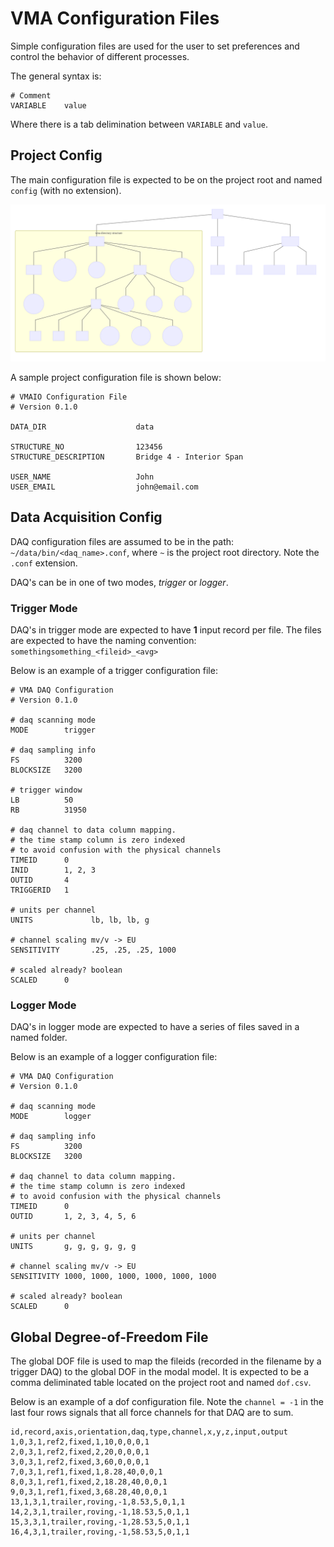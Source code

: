 

# VMA Configuration Files

Simple configuration files are used for the user to set preferences and control the behavior of different processes.

The general syntax is:

```
# Comment
VARIABLE    value
```
Where there is a tab delimination between `VARIABLE` and `value`.

## Project Config

The main configuration file is expected to be on the project root and named `config` (with no extension).

![VMA Directory Structure Conventions](./img/diagram-2.svg)

A sample project configuration file is shown below:

    # VMAIO Configuration File
    # Version 0.1.0

    DATA_DIR                    data

    STRUCTURE_NO                123456
    STRUCTURE_DESCRIPTION       Bridge 4 - Interior Span

    USER_NAME                   John
    USER_EMAIL                  john@email.com


## Data Acquisition Config

DAQ configuration files are assumed to be in the path: `~/data/bin/<daq_name>.conf`, where `~` is the project root directory. Note the `.conf` extension.

DAQ's can be in one of two modes, *trigger* or *logger*.

### Trigger Mode

DAQ's in trigger mode are expected to have **1** input record per file. The files are expected to have the naming convention: `somethingsomething_<fileid>_<avg>`

Below is an example of a trigger configuration file:

    # VMA DAQ Configuration
    # Version 0.1.0

    # daq scanning mode
    MODE        trigger

    # daq sampling info
    FS          3200
    BLOCKSIZE   3200

    # trigger window
    LB          50
    RB          31950

    # daq channel to data column mapping.
    # the time stamp column is zero indexed
    # to avoid confusion with the physical channels
    TIMEID      0
    INID        1, 2, 3
    OUTID       4
    TRIGGERID   1

    # units per channel
    UNITS             lb, lb, lb, g

    # channel scaling mv/v -> EU
    SENSITIVITY       .25, .25, .25, 1000

    # scaled already? boolean
    SCALED      0


### Logger Mode

DAQ's in logger mode are expected to have a series of files saved in a named folder.

Below is an example of a logger configuration file:

    # VMA DAQ Configuration
    # Version 0.1.0

    # daq scanning mode
    MODE        logger

    # daq sampling info
    FS          3200
    BLOCKSIZE   3200

    # daq channel to data column mapping.
    # the time stamp column is zero indexed
    # to avoid confusion with the physical channels
    TIMEID      0
    OUTID       1, 2, 3, 4, 5, 6

    # units per channel
    UNITS       g, g, g, g, g, g

    # channel scaling mv/v -> EU
    SENSITIVITY 1000, 1000, 1000, 1000, 1000, 1000

    # scaled already? boolean
    SCALED      0


## Global Degree-of-Freedom File

The global DOF file is used to map the fileids (recorded in the filename by a trigger DAQ) to the global DOF in the modal model. It is expected to be a comma deliminated table located on the project root and named `dof.csv`.

Below is an example of a dof configuration file. Note the `channel = -1` in the last four rows signals that all force channels for that DAQ are to sum.

    id,record,axis,orientation,daq,type,channel,x,y,z,input,output
    1,0,3,1,ref2,fixed,1,10,0,0,0,1
    2,0,3,1,ref2,fixed,2,20,0,0,0,1
    3,0,3,1,ref2,fixed,3,60,0,0,0,1
    7,0,3,1,ref1,fixed,1,8.28,40,0,0,1
    8,0,3,1,ref1,fixed,2,18.28,40,0,0,1
    9,0,3,1,ref1,fixed,3,68.28,40,0,0,1
    13,1,3,1,trailer,roving,-1,8.53,5,0,1,1
    14,2,3,1,trailer,roving,-1,18.53,5,0,1,1
    15,3,3,1,trailer,roving,-1,28.53,5,0,1,1
    16,4,3,1,trailer,roving,-1,58.53,5,0,1,1
